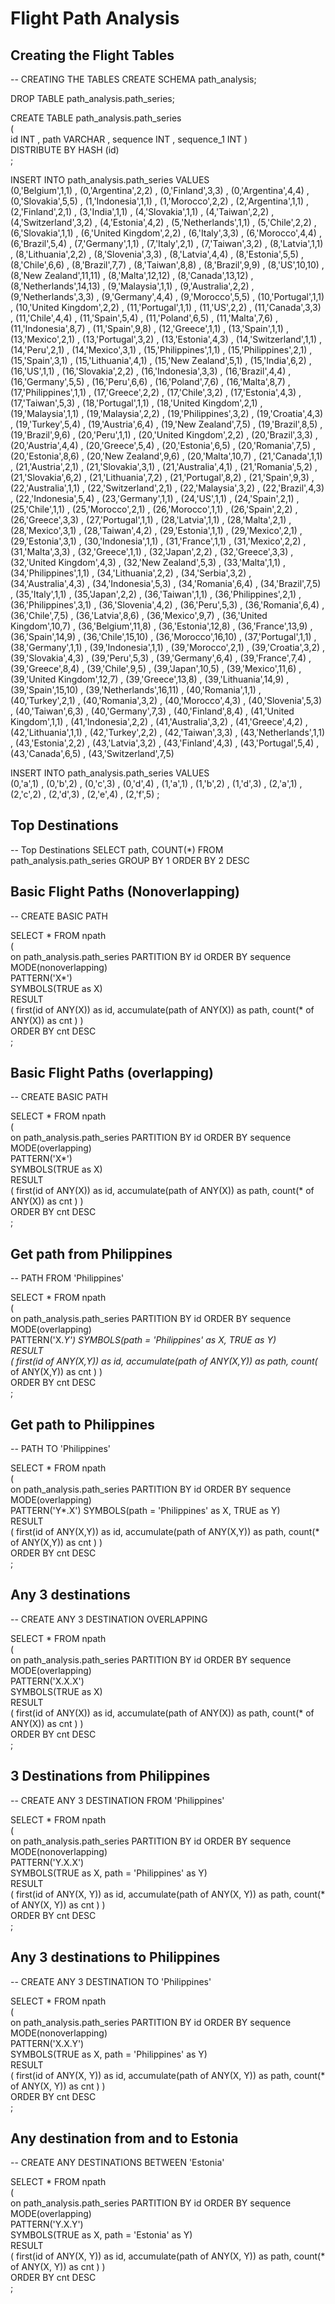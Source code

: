 # Flight Path Analysis

## Creating the Flight Tables

-- CREATING THE TABLES
CREATE SCHEMA path_analysis;

DROP TABLE path_analysis.path_series;

CREATE TABLE path_analysis.path_series		
(		
	id	INT
,	path	VARCHAR
,	sequence	INT
, 	sequence_1 INT
)		
DISTRIBUTE BY HASH (id)		
;		

INSERT INTO path_analysis.path_series VALUES	
	(0,'Belgium',1,1)
,	(0,'Argentina',2,2)
,	(0,'Finland',3,3)
,	(0,'Argentina',4,4)
,	(0,'Slovakia',5,5)
,	(1,'Indonesia',1,1)
,	(1,'Morocco',2,2)
,	(2,'Argentina',1,1)
,	(2,'Finland',2,1)
,	(3,'India',1,1)
,	(4,'Slovakia',1,1)
,	(4,'Taiwan',2,2)
,	(4,'Switzerland',3,2)
,	(4,'Estonia',4,2)
,	(5,'Netherlands',1,1)
,	(5,'Chile',2,2)
,	(6,'Slovakia',1,1)
,	(6,'United Kingdom',2,2)
,	(6,'Italy',3,3)
,	(6,'Morocco',4,4)
,	(6,'Brazil',5,4)
,	(7,'Germany',1,1)
,	(7,'Italy',2,1)
,	(7,'Taiwan',3,2)
,	(8,'Latvia',1,1)
,	(8,'Lithuania',2,2)
,	(8,'Slovenia',3,3)
,	(8,'Latvia',4,4)
,	(8,'Estonia',5,5)
,	(8,'Chile',6,6)
,	(8,'Brazil',7,7)
,	(8,'Taiwan',8,8)
,	(8,'Brazil',9,9)
,	(8,'US',10,10)
,	(8,'New Zealand',11,11)
,	(8,'Malta',12,12)
,	(8,'Canada',13,12)
,	(8,'Netherlands',14,13)
,	(9,'Malaysia',1,1)
,	(9,'Australia',2,2)
,	(9,'Netherlands',3,3)
,	(9,'Germany',4,4)
,	(9,'Morocco',5,5)
,	(10,'Portugal',1,1)
,	(10,'United Kingdom',2,2)
,	(11,'Portugal',1,1)
,	(11,'US',2,2)
,	(11,'Canada',3,3)
,	(11,'Chile',4,4)
,	(11,'Spain',5,4)
,	(11,'Poland',6,5)
,	(11,'Malta',7,6)
,	(11,'Indonesia',8,7)
,	(11,'Spain',9,8)
,	(12,'Greece',1,1)
,	(13,'Spain',1,1)
,	(13,'Mexico',2,1)
,	(13,'Portugal',3,2)
,	(13,'Estonia',4,3)
,	(14,'Switzerland',1,1)
,	(14,'Peru',2,1)
,	(14,'Mexico',3,1)
,	(15,'Philippines',1,1)
,	(15,'Philippines',2,1)
,	(15,'Spain',3,1)
,	(15,'Lithuania',4,1)
,	(15,'New Zealand',5,1)
,	(15,'India',6,2)
,	(16,'US',1,1)
,	(16,'Slovakia',2,2)
,	(16,'Indonesia',3,3)
,	(16,'Brazil',4,4)
,	(16,'Germany',5,5)
,	(16,'Peru',6,6)
,	(16,'Poland',7,6)
,	(16,'Malta',8,7)
,	(17,'Philippines',1,1)
,	(17,'Greece',2,2)
,	(17,'Chile',3,2)
,	(17,'Estonia',4,3)
,	(17,'Taiwan',5,3)
,	(18,'Portugal',1,1)
,	(18,'United Kingdom',2,1)
,	(19,'Malaysia',1,1)
,	(19,'Malaysia',2,2)
,	(19,'Philippines',3,2)
,	(19,'Croatia',4,3)
,	(19,'Turkey',5,4)
,	(19,'Austria',6,4)
,	(19,'New Zealand',7,5)
,	(19,'Brazil',8,5)
,	(19,'Brazil',9,6)
,	(20,'Peru',1,1)
,	(20,'United Kingdom',2,2)
,	(20,'Brazil',3,3)
,	(20,'Austria',4,4)
,	(20,'Greece',5,4)
,	(20,'Estonia',6,5)
,	(20,'Romania',7,5)
,	(20,'Estonia',8,6)
,	(20,'New Zealand',9,6)
,	(20,'Malta',10,7)
,	(21,'Canada',1,1)
,	(21,'Austria',2,1)
,	(21,'Slovakia',3,1)
,	(21,'Australia',4,1)
,	(21,'Romania',5,2)
,	(21,'Slovakia',6,2)
,	(21,'Lithuania',7,2)
,	(21,'Portugal',8,2)
,	(21,'Spain',9,3)
,	(22,'Australia',1,1)
,	(22,'Switzerland',2,1)
,	(22,'Malaysia',3,2)
,	(22,'Brazil',4,3)
,	(22,'Indonesia',5,4)
,	(23,'Germany',1,1)
,	(24,'US',1,1)
,	(24,'Spain',2,1)
,	(25,'Chile',1,1)
,	(25,'Morocco',2,1)
,	(26,'Morocco',1,1)
,	(26,'Spain',2,2)
,	(26,'Greece',3,3)
,	(27,'Portugal',1,1)
,	(28,'Latvia',1,1)
,	(28,'Malta',2,1)
,	(28,'Mexico',3,1)
,	(28,'Taiwan',4,2)
,	(29,'Estonia',1,1)
,	(29,'Mexico',2,1)
,	(29,'Estonia',3,1)
,	(30,'Indonesia',1,1)
,	(31,'France',1,1)
,	(31,'Mexico',2,2)
,	(31,'Malta',3,3)
,	(32,'Greece',1,1)
,	(32,'Japan',2,2)
,	(32,'Greece',3,3)
,	(32,'United Kingdom',4,3)
,	(32,'New Zealand',5,3)
,	(33,'Malta',1,1)
,	(34,'Philippines',1,1)
,	(34,'Lithuania',2,2)
,	(34,'Serbia',3,2)
,	(34,'Australia',4,3)
,	(34,'Indonesia',5,3)
,	(34,'Romania',6,4)
,	(34,'Brazil',7,5)
,	(35,'Italy',1,1)
,	(35,'Japan',2,2)
,	(36,'Taiwan',1,1)
,	(36,'Philippines',2,1)
,	(36,'Philippines',3,1)
,	(36,'Slovenia',4,2)
,	(36,'Peru',5,3)
,	(36,'Romania',6,4)
,	(36,'Chile',7,5)
,	(36,'Latvia',8,6)
,	(36,'Mexico',9,7)
,	(36,'United Kingdom',10,7)
,	(36,'Belgium',11,8)
,	(36,'Estonia',12,8)
,	(36,'France',13,9)
,	(36,'Spain',14,9)
,	(36,'Chile',15,10)
,	(36,'Morocco',16,10)
,	(37,'Portugal',1,1)
,	(38,'Germany',1,1)
,	(39,'Indonesia',1,1)
,	(39,'Morocco',2,1)
,	(39,'Croatia',3,2)
,	(39,'Slovakia',4,3)
,	(39,'Peru',5,3)
,	(39,'Germany',6,4)
,	(39,'France',7,4)
,	(39,'Greece',8,4)
,	(39,'Chile',9,5)
,	(39,'Japan',10,5)
,	(39,'Mexico',11,6)
,	(39,'United Kingdom',12,7)
,	(39,'Greece',13,8)
,	(39,'Lithuania',14,9)
,	(39,'Spain',15,10)
,	(39,'Netherlands',16,11)
,	(40,'Romania',1,1)
,	(40,'Turkey',2,1)
,	(40,'Romania',3,2)
,	(40,'Morocco',4,3)
,	(40,'Slovenia',5,3)
,	(40,'Taiwan',6,3)
,	(40,'Germany',7,3)
,	(40,'Finland',8,4)
,	(41,'United Kingdom',1,1)
,	(41,'Indonesia',2,2)
,	(41,'Australia',3,2)
,	(41,'Greece',4,2)
,	(42,'Lithuania',1,1)
,	(42,'Turkey',2,2)
,	(42,'Taiwan',3,3)
,	(43,'Netherlands',1,1)
,	(43,'Estonia',2,2)
,	(43,'Latvia',3,2)
,	(43,'Finland',4,3)
,	(43,'Portugal',5,4)
,	(43,'Canada',6,5)
,	(43,'Switzerland',7,5)


INSERT INTO path_analysis.path_series VALUES	
	(0,'a',1)
,	(0,'b',2)
,	(0,'c',3)
,	(0,'d',4)
,	(1,'a',1)
,	(1,'b',2)
,	(1,'d',3)
,	(2,'a',1)
,	(2,'c',2)
,	(2,'d',3)
,	(2,'e',4)
,	(2,'f',5)
;

## Top Destinations

-- Top Destinations
SELECT path, COUNT(*) FROM path_analysis.path_series
GROUP BY 1 ORDER BY 2 DESC

## Basic Flight Paths (Nonoverlapping)

-- CREATE BASIC PATH

SELECT * FROM npath		
	(	
	on path_analysis.path_series
	PARTITION BY id
	ORDER BY sequence	
	MODE(nonoverlapping)	
	PATTERN('X*')	
	SYMBOLS(TRUE as X)	
	RESULT	
		(
		first(id of ANY(X)) as id,
		accumulate(path of ANY(X)) as path,
		count(* of ANY(X)) as cnt
		)
	)	
	ORDER BY cnt DESC	
; 		

## Basic Flight Paths (overlapping)

-- CREATE BASIC PATH

SELECT * FROM npath		
	(	
	on path_analysis.path_series
	PARTITION BY id
	ORDER BY sequence	
	MODE(overlapping)	
	PATTERN('X*')	
	SYMBOLS(TRUE as X)	
	RESULT	
		(
		first(id of ANY(X)) as id,
		accumulate(path of ANY(X)) as path,
		count(* of ANY(X)) as cnt
		)
	)	
	ORDER BY cnt DESC	
; 		

## Get path from Philippines

-- PATH FROM 'Philippines'

SELECT * FROM npath		
	(	
	on path_analysis.path_series
	PARTITION BY id
	ORDER BY sequence	
	MODE(overlapping)	
	PATTERN('X.*Y')	
	SYMBOLS(path = 'Philippines' as X, TRUE as Y)	
	RESULT	
		(
		first(id of ANY(X,Y)) as id,
		accumulate(path of ANY(X,Y)) as path,
		count(* of ANY(X,Y)) as cnt
		)
	)	
	ORDER BY cnt DESC	
; 		

## Get path to Philippines

-- PATH TO 'Philippines'

SELECT * FROM npath		
	(	
	on path_analysis.path_series
	PARTITION BY id
	ORDER BY sequence	
	MODE(overlapping)	
	PATTERN('Y*.X')	
	SYMBOLS(path = 'Philippines' as X, TRUE as Y)	
	RESULT	
		(
		first(id of ANY(X,Y)) as id,
		accumulate(path of ANY(X,Y)) as path,
		count(* of ANY(X,Y)) as cnt
		)
	)	
	ORDER BY cnt DESC	
; 		

## Any 3 destinations

-- CREATE ANY 3 DESTINATION OVERLAPPING

SELECT * FROM npath		
	(	
	on path_analysis.path_series
	PARTITION BY id
	ORDER BY sequence	
	MODE(overlapping)	
	PATTERN('X.X.X')	
	SYMBOLS(TRUE as X)	
	RESULT	
		(
		first(id of ANY(X)) as id,
		accumulate(path of ANY(X)) as path,
		count(* of ANY(X)) as cnt
		)
	)	
	ORDER BY cnt DESC	
; 		

## 3 Destinations from Philippines

-- CREATE ANY 3 DESTINATION FROM 'Philippines'

SELECT * FROM npath		
	(	
	on path_analysis.path_series
	PARTITION BY id
	ORDER BY sequence	
	MODE(nonoverlapping)	
	PATTERN('Y.X.X')	
	SYMBOLS(TRUE as X, path = 'Philippines' as Y)	
	RESULT	
		(
		first(id of ANY(X, Y)) as id,
		accumulate(path of ANY(X, Y)) as path,
		count(* of ANY(X, Y)) as cnt
		)
	)	
	ORDER BY cnt DESC	
; 		

## Any 3 destinations to Philippines

-- CREATE ANY 3 DESTINATION TO 'Philippines'

SELECT * FROM npath		
	(	
	on path_analysis.path_series
	PARTITION BY id
	ORDER BY sequence	
	MODE(nonoverlapping)	
	PATTERN('X.X.Y')	
	SYMBOLS(TRUE as X, path = 'Philippines' as Y)	
	RESULT	
		(
		first(id of ANY(X, Y)) as id,
		accumulate(path of ANY(X, Y)) as path,
		count(* of ANY(X, Y)) as cnt
		)
	)	
	ORDER BY cnt DESC	
; 		

## Any destination from and to Estonia

-- CREATE ANY DESTINATIONS BETWEEN 'Estonia'

SELECT * FROM npath		
	(	
	on path_analysis.path_series
	PARTITION BY id
	ORDER BY sequence	
	MODE(overlapping)	
	PATTERN('Y.X.Y')	
	SYMBOLS(TRUE as X, path = 'Estonia' as Y)	
	RESULT	
		(
		first(id of ANY(X, Y)) as id,
		accumulate(path of ANY(X, Y)) as path,
		count(* of ANY(X, Y)) as cnt
		)
	)	
	ORDER BY cnt DESC	
; 		

